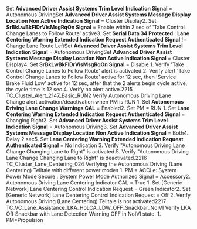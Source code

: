 Set **Advanced Driver Assist Systems Trim Level Indication Signal** = Autonomous DrivingSet **Advanced Driver Assist Systems Message Display Location Non Active Indication Signal** = Cluster Display2. Set **SrBkLwBkFlDrVisMsgRqOn Signal** = Enable within 2 sec of 'Take Control Change Lanes to Follow Route' active3. Set **Serial Data 34 Protected : Lane Centering Warning Extended Indication Request Authenticated Signal** != Change Lane Route LeftSet **Advanced Driver Assist Systems Trim Level Indication Signal** = Autonomous DrivingSet **Advanced Driver Assist Systems Message Display Location Non Active Indication Signal** = Cluster Display4. Set **SrBkLwBkFlDrVisMsgRqOn Signal** = Disable 1. Verify 'Take Control Change Lanes to Follow Route' alert is activated.2. Verify alert 'Take Control Change Lanes to Follow Route' active for 12 sec, then 'Service Brake Fluid Low' active for 12 sec, after that the 2 alerts begin cycle active, the cycle time is 12 sec.4. Verify no alert active.2215 TC_Cluster_Alert_2147_Basic_RUN2 Verify Autonomous Driving Lane Change alert activation/deactivation when PM is RUN 1. Set **Autonomous Driving Lane Change Warnings CAL** = Enabled2. Set PM = RUN 1. Set **Lane Centering Warning Extended Indication Request Authenticated Signal** = Changing Right2. Set **Advanced Driver Assist Systems Trim Level Indication Signal** = Autonomous Driving3. Set **Advanced Driver Assist Systems Message Display Location Non Active Indication Signal** = Both4. Delay 2 sec5. Set **Lane Centering Warning Extended Indication Request Authenticated Signal** = No Indication 3. Verify "Autonomous Driving Lane Change Changing Lane to Right" is activated.5. Verify "Autonomous Driving Lane Change Changing Lane to Right" is deactivated.2216 TC_Cluster_Lane_Centering_024 Verifying the Autonomous Driving (Lane Centering) Telltale with different power modes 1. PM = ACCi.e: System Power Mode Secure : System Power Mode Authorized Signal = Accessory2. Autonomous Driving Lane Centering Indicator CAL = True 1. Set [Generic Network] Lane Centering Control Indication Request = Green Indicator2. Set [Generic Network] Lane Centering Control Indication Request = Off 2. Verify Autonomous Driving (Lane Centering) Telltale is not activated2217 TC_VC_Lane_Assistance_LKA_HoLCA_LDW_OFF_Snackbar_NoIVI Verify LKA Off Snackbar with Lane Detection Warning OFF in NoIVI state. 1. PM=Propulsion